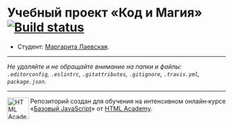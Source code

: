 # Учебный проект «Код и Магия» [![Build status][travis-image]][travis-url]

* Студент: [Маргарита Лаевская](https://up.htmlacademy.ru/javascript/11/user/584075).

---

_Не удаляйте и не обращайте внимание на папки и файлы:_<br>
_`.editorconfig`, `.eslintrc`, `.gitattributes`, `.gitignore`, `.travis.yml`, `package.json`._

---

<a href="https://htmlacademy.ru/intensive/javascript"><img align="left" width="50" height="50" title="HTML Academy" src="https://up.htmlacademy.ru/static/img/intensive/javascript/logo-for-github.svg"></a>

Репозиторий создан для обучения на интенсивном онлайн‑курсе «[Базовый JavaScript](https://htmlacademy.ru/intensive/javascript)» от [HTML Academy](https://htmlacademy.ru).

[travis-image]: https://travis-ci.org/htmlacademy-javascript/584075-code-and-magick.svg?branch=master
[travis-url]: https://travis-ci.org/htmlacademy-javascript/584075-code-and-magick
